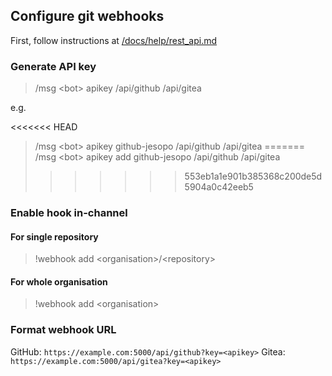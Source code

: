 ## Configure git webhooks

First, follow instructions at [/docs/help/rest_api.md](/docs/help/rest_api.md)

### Generate API key
> /msg &lt;bot> apikey <comment> /api/github /api/gitea

e.g.

<<<<<<< HEAD
> /msg &lt;bot> apikey github-jesopo /api/github /api/gitea
=======
> /msg &lt;bot> apikey add github-jesopo /api/github /api/gitea
>>>>>>> 553eb1a1e901b385368c200de5d5904a0c42eeb5

### Enable hook in-channel

#### For single repository
> !webhook add &lt;organisation>/&lt;repository>

#### For whole organisation
> !webhook add &lt;organisation>

### Format webhook URL

GitHub: `https://example.com:5000/api/github?key=<apikey>`
Gitea: `https://example.com:5000/api/gitea?key=<apikey>`
